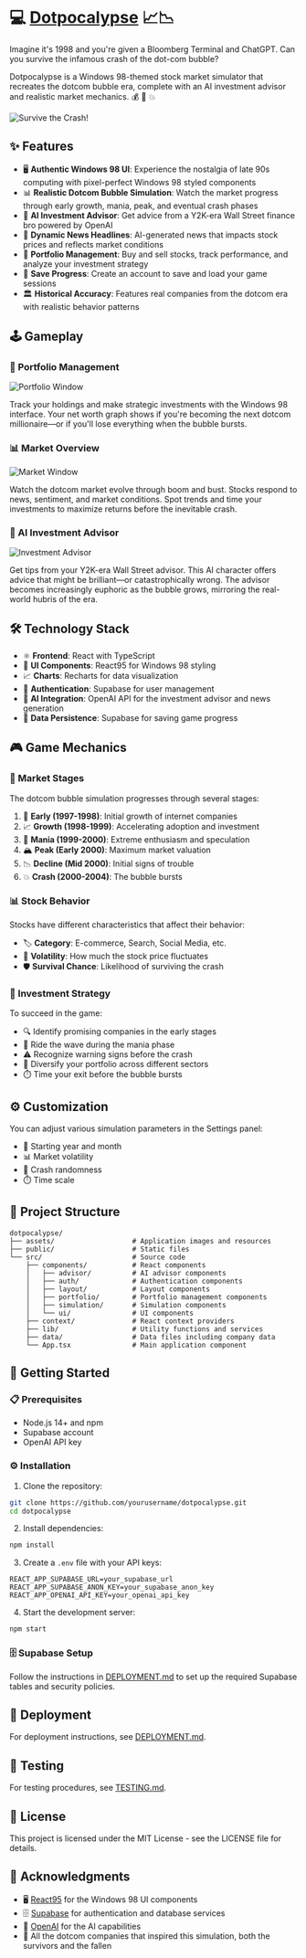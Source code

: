 # 💻 [Dotpocalypse](https://dotpocalypse.vercel.app/) 📈📉

Imagine it's 1998 and you're given a Bloomberg Terminal and ChatGPT. Can you survive the infamous crash of the dot-com bubble?

Dotpocalypse is a Windows 98-themed stock market simulator that recreates the dotcom bubble era, complete with an AI investment advisor and realistic market mechanics. 💰 🚀 💥

![Survive the Crash!](./assets/main-window.png)

## ✨ Features

- 🖥️ **Authentic Windows 98 UI**: Experience the nostalgia of late 90s computing with pixel-perfect Windows 98 styled components
- 📊 **Realistic Dotcom Bubble Simulation**: Watch the market progress through early growth, mania, peak, and eventual crash phases
- 🤖 **AI Investment Advisor**: Get advice from a Y2K-era Wall Street finance bro powered by OpenAI
- 📰 **Dynamic News Headlines**: AI-generated news that impacts stock prices and reflects market conditions
- 💼 **Portfolio Management**: Buy and sell stocks, track performance, and analyze your investment strategy
- 💾 **Save Progress**: Create an account to save and load your game sessions
- 🏛️ **Historical Accuracy**: Features real companies from the dotcom era with realistic behavior patterns

## 🕹️ Gameplay

### 💼 Portfolio Management
![Portfolio Window](./assets/portfolio-window.png)

Track your holdings and make strategic investments with the Windows 98 interface. Your net worth graph shows if you're becoming the next dotcom millionaire—or if you'll lose everything when the bubble bursts.

### 📊 Market Overview
![Market Window](./assets/market-window.png)

Watch the dotcom market evolve through boom and bust. Stocks respond to news, sentiment, and market conditions. Spot trends and time your investments to maximize returns before the inevitable crash.

### 🤖 AI Investment Advisor
![Investment Advisor](./assets/advisor.png)

Get tips from your Y2K-era Wall Street advisor. This AI character offers advice that might be brilliant—or catastrophically wrong. The advisor becomes increasingly euphoric as the bubble grows, mirroring the real-world hubris of the era.

## 🛠️ Technology Stack

- ⚛️ **Frontend**: React with TypeScript
- 🎨 **UI Components**: React95 for Windows 98 styling
- 📈 **Charts**: Recharts for data visualization
- 🔐 **Authentication**: Supabase for user management
- 🧠 **AI Integration**: OpenAI API for the investment advisor and news generation
- 💽 **Data Persistence**: Supabase for saving game progress

## 🎮 Game Mechanics

### 📅 Market Stages

The dotcom bubble simulation progresses through several stages:

1. 🌱 **Early (1997-1998)**: Initial growth of internet companies
2. 📈 **Growth (1998-1999)**: Accelerating adoption and investment
3. 🚀 **Mania (1999-2000)**: Extreme enthusiasm and speculation
4. 🏔️ **Peak (Early 2000)**: Maximum market valuation
5. 📉 **Decline (Mid 2000)**: Initial signs of trouble
6. 💥 **Crash (2000-2004)**: The bubble bursts

### 📊 Stock Behavior

Stocks have different characteristics that affect their behavior:

- 🏷️ **Category**: E-commerce, Search, Social Media, etc.
- 🎢 **Volatility**: How much the stock price fluctuates
- 🛡️ **Survival Chance**: Likelihood of surviving the crash

### 📝 Investment Strategy

To succeed in the game:

- 🔍 Identify promising companies in the early stages
- 🌊 Ride the wave during the mania phase
- ⚠️ Recognize warning signs before the crash
- 🧩 Diversify your portfolio across different sectors
- ⏱️ Time your exit before the bubble bursts

## ⚙️ Customization

You can adjust various simulation parameters in the Settings panel:

- 📅 Starting year and month
- 📊 Market volatility
- 🎲 Crash randomness
- ⏱️ Time scale

## 📁 Project Structure

```
dotpocalypse/
├── assets/                   # Application images and resources
├── public/                   # Static files
└── src/                      # Source code
    ├── components/           # React components
    │   ├── advisor/          # AI advisor components
    │   ├── auth/             # Authentication components
    │   ├── layout/           # Layout components
    │   ├── portfolio/        # Portfolio management components
    │   ├── simulation/       # Simulation components
    │   └── ui/               # UI components
    ├── context/              # React context providers
    ├── lib/                  # Utility functions and services
    ├── data/                 # Data files including company data
    └── App.tsx               # Main application component
```

## 🚀 Getting Started

### 📋 Prerequisites

- Node.js 14+ and npm
- Supabase account
- OpenAI API key

### ⚙️ Installation

1. Clone the repository:
```bash
git clone https://github.com/yourusername/dotpocalypse.git
cd dotpocalypse
```

2. Install dependencies:
```bash
npm install
```

3. Create a `.env` file with your API keys:
```
REACT_APP_SUPABASE_URL=your_supabase_url
REACT_APP_SUPABASE_ANON_KEY=your_supabase_anon_key
REACT_APP_OPENAI_API_KEY=your_openai_api_key
```

4. Start the development server:
```bash
npm start
```

### 🗄️ Supabase Setup

Follow the instructions in [DEPLOYMENT.md](DEPLOYMENT.md) to set up the required Supabase tables and security policies.

## 🚀 Deployment

For deployment instructions, see [DEPLOYMENT.md](DEPLOYMENT.md).

## 🧪 Testing

For testing procedures, see [TESTING.md](TESTING.md).

## 📜 License

This project is licensed under the MIT License - see the LICENSE file for details.

## 🙏 Acknowledgments

- 🖥️ [React95](https://github.com/arturbien/React95) for the Windows 98 UI components
- 🗄️ [Supabase](https://supabase.io/) for authentication and database services
- 🤖 [OpenAI](https://openai.com/) for the AI capabilities
- 💼 All the dotcom companies that inspired this simulation, both the survivors and the fallen
